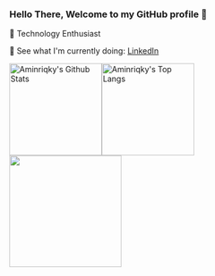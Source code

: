 ### Hello There, Welcome to my GitHub profile 👋

🦾 Technology Enthusiast

💺 See what I'm currently doing: [LinkedIn](https://www.linkedin.com/in/aminriqky/)

<img alt="Aminriqky's Github Stats" height="165" src="https://github-readme-stats.vercel.app/api?username=aminriqky&count_private=true&show_icons=true&include_all_commits=true&theme=tokyonight&hide_border=true" /><img alt="Aminriqky's Top Langs" height="165" src="https://github-readme-stats.vercel.app/api/top-langs/?username=aminriqky&hide=TeX&layout=compact&theme=tokyonight&hide_border=true&langs_count=8" />
<img src="https://media.giphy.com/media/90OCwEfEYo9f2EQoKP/giphy.gif" height="200" />
